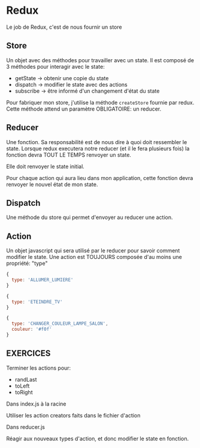 # Redux

Le job de Redux, c'est de nous fournir un store

## Store

Un objet avec des méthodes pour travailler avec un state. Il est composé de 3 méthodes pour interagir avec le state:

- getState -> obtenir une copie du state
- dispatch -> modifier le state avec des actions
- subscribe -> être informé d'un changement d'état du state

Pour fabriquer mon store, j'utilise la méthode `createStore` fournie par redux. Cette méthode attend un paramètre OBLIGATOIRE: un reducer.

## Reducer

Une fonction. Sa responsabilité est de nous dire à quoi doit ressembler le state. Lorsque redux executera notre reducer (et il le fera plusieurs fois) la fonction devra TOUT LE TEMPS renvoyer un state.

Elle doit renvoyer le state initial.

Pour chaque action qui aura lieu dans mon application, cette fonction devra renvoyer le nouvel état de mon state.

## Dispatch

Une méthode du store qui permet d'envoyer au reducer une action.

## Action

Un objet javascript qui sera utilisé par le reducer pour savoir comment modifier le state. Une action est TOUJOURS composée d'au moins une propriété: "type"

```javascript
{
  type: 'ALLUMER_LUMIERE'
}

{
  type: 'ETEINDRE_TV'
}

{
  type: 'CHANGER_COULEUR_LAMPE_SALON',
  couleur: '#f0f'
}

```

## EXERCICES

Terminer les actions pour:

- randLast
- toLeft
- toRight

Dans index.js à la racine

Utiliser les action creators faits dans le fichier d'action

Dans reducer.js

Réagir aux nouveaux types d'action, et donc modifier le state en fonction.
